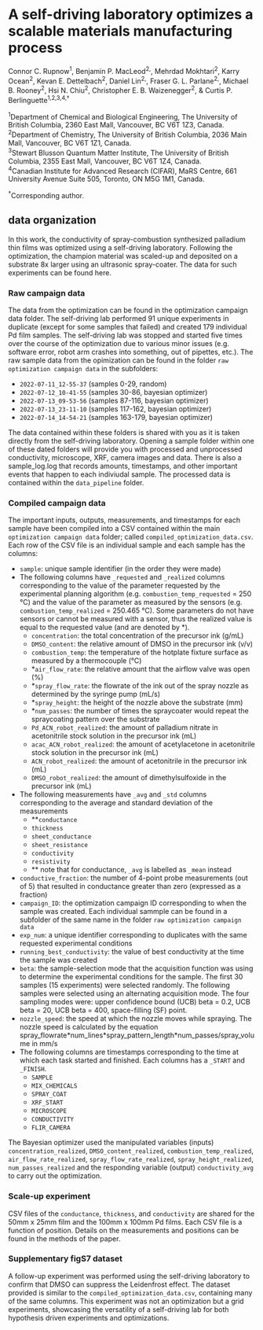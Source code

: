 # A self-driving laboratory optimizes a scalable materials manufacturing process
Connor C. Rupnow<sup>1</sup>, Benjamin P. MacLeod<sup>2,</sup>, Mehrdad Mokhtari<sup>2</sup>, Karry Ocean<sup>2</sup>, Kevan E. Dettelbach<sup>2</sup>,     Daniel Lin<sup>2,</sup>, Fraser G. L. Parlane<sup>2,</sup>, Michael B. Rooney<sup>2</sup>, Hsi N. Chiu<sup>2</sup>, Christopher E. B. Waizenegger<sup>2</sup>,  & Curtis P. Berlinguette<sup>1,2,3,4,†</sup>

<sup>1</sup>Department of Chemical and Biological Engineering, The University of British Columbia, 2360 East Mall, Vancouver, BC V6T 1Z3, Canada. \
<sup>2</sup>Department of Chemistry, The University of British Columbia, 2036 Main Mall, Vancouver, BC V6T 1Z1, Canada. \
<sup>3</sup>Stewart Blusson Quantum Matter Institute, The University of British Columbia, 2355 East Mall, Vancouver, BC V6T 1Z4, Canada. \
<sup>4</sup>Canadian Institute for Advanced Research (CIFAR), MaRS Centre, 661 University Avenue Suite 505, Toronto, ON M5G 1M1, Canada.
  
<sup>†</sup>Corresponding author.

## data organization

In this work, the conductivity of spray-combustion synthesized palladium thin films was optimized using a self-driving laboratory. Following the optimization, the champion material was scaled-up and deposited on a substrate 8x larger using an ultrasonic spray-coater. The data for such experiments can be found here.

### Raw campaign data

The data from the optimization can be found in the optimization campaign data folder. The self-driving lab performed 91 unique experiments in duplicate (except for some samples that failed) and created 179 individual Pd film samples. The self-driving lab was stopped and started five times over the course of the optimization due to various minor issues (e.g. software error, robot arm crashes into something, out of pipettes, etc.). The raw sample data from the opimization can be found in the folder `raw optimization campaign data` in the subfolders:

* `2022-07-11_12-55-37` (samples 0-29, random)
* `2022-07-12_10-41-55` (samples 30-86, bayesian optimizer)
* `2022-07-13_09-53-56` (samples 87-116, bayesian optimizer)
* `2022-07-13_23-11-10` (samples 117-162, bayesian optimizer)
* `2022-07-14_14-54-21` (samples 163-179, bayesian optimizer)

The data contained within these folders is shared with you as it is taken directly from the self-driving laboratory. Opening a sample folder within one of these dated folders will provide you with processed and unprocessed conductivity, microscope, XRF, camera images and data. There is also a sample_log.log that records amounts, timestamps, and other important events that happen to each indiviudal sample. The processed data is contained within the `data_pipeline` folder.

### Compiled campaign data

The important inputs, outputs, measurements, and timestamps for each sample have been compiled into a CSV contained within the main `optimization campaign data` folder; called `compiled_optimization_data.csv`. Each row of the CSV file is an individual sample and each sample has the columns: 
* `sample`: unique sample identifier (in the order they were made)
* The following columns have `_requested` and `_realized` columns corresponding to the value of the parameter requested by the experimental planning algorithm (e.g. `combustion_temp_requested` = 250 °C) and the value of the parameter as measured by the sensors (e.g. `combustion_temp_realized` = 250.465 °C). Some parameters do not have sensors or cannot be measured with a sensor, thus the realized value is equal to the requested value (and are denoted by \*).
  * `concentration`: the total concentration of the precursor ink (g/mL)
  * `DMSO_content`: the relative amount of DMSO in the precursor ink (v/v)
  * `combustion_temp`: the temperature of the hotplate fixture surface as measured by a thermocouple (°C)
  * \*`air_flow_rate`: the relative amount that the airflow valve was open (%)
  * \*`spray_flow_rate`: the flowrate of the ink out of the spray nozzle as determined by the syringe pump (mL/s)
  * \*`spray_height`: the height of the nozzle above the substrate (mm)
  * \*`num_passes`: the number of times the spraycoater would repeat the spraycoating pattern over the substrate
  * `Pd_ACN_robot_realized`: the amount of palladium nitrate in acetonitrile stock solution in the precursor ink (mL)
  * `acac_ACN_robot_realized`: the amount of acetylacetone in acetonitrile stock solution in the precursor ink (mL)
  * `ACN_robot_realized`: the amount of acetonitrile in the precursor ink (mL)
  * `DMSO_robot_realized`: the amount of dimethylsulfoxide in the precursor ink (mL)
* The following measurements have `_avg` and `_std` columns corresponding to the average and standard deviation of the measurements
  * \**`conductance` 
  * `thickness`
  * `sheet_conductance`
  * `sheet_resistance`
  * `conductivity`
  * `resistivity`
  * \** note that for conductance, `_avg` is labelled as `_mean` instead
* `conductive_fraction`: the number of 4-point probe measurements (out of 5) that resulted in conductance greater than zero (expressed as a fraction)
* `campaign_ID`: the optimization campaign ID corresponding to when the sample was created. Each individual sammple can be found in a subfolder of the same name in the folder `raw optimization campaign data`
* `exp_num`: a unique identifier corresponding to duplicates with the same requested experimental conditions
* `running_best_conductivity`: the value of best conductivity at the time the sample was created
* `beta`: the sample-selection mode that the acquisition function was using to determine the experimental conditions for the sample. The first 30 samples (15 experiments) were selected randomly. The following samples were selected using an alternating acquisition mode. The four sampling modes were: upper confidence bound (UCB) beta = 0.2, UCB beta = 20, UCB beta = 400, space-filling (SF) point.
* `nozzle_speed`: the speed at which the nozzle moves while spraying. The nozzle speed is calculated by the equation spray_flowrate\*num_lines\*spray_pattern_length\*num_passes\/spray_volume in mm/s
* The following columns are timestamps corresponding to the time at which each task started and finished. Each columns has a `_START` and `_FINISH`.
  * `SAMPLE`
  * `MIX_CHEMICALS`
  * `SPRAY_COAT`
  * `XRF_START`
  * `MICROSCOPE`
  * `CONDUCTIVITY`
  * `FLIR_CAMERA`
  
The Bayesian optimizer used the manipulated variables (inputs) `concentration_realized`, `DMSO_content_realized`, `combustion_temp_realized`, `air_flow_rate_realized`, `spray_flow_rate_realized`, `spray_height_realized`, `num_passes_realized` and the responding variable (output) `conductivity_avg` to carry out the optimization.

### Scale-up experiment

CSV files of the `conductance`, `thickness`, and `conductivity` are shared for the 50mm x 25mm film and the 100mm x 100mm Pd films. Each CSV file is a function of position. Details on the measurements and positions can be found in the methods of the paper. 

### Supplementary figS7 dataset

A follow-up experiment was performed using the self-driving laboratory to confirm that DMSO can suppress the Leidenfrost effect. The dataset provided is similar to the `compiled_optimization_data.csv`, containing many of the same columns. This experiment was not an optimization but a grid experiments, showcasing the versatility of a self-driving lab for both hypothesis driven experiments and optimizations.
